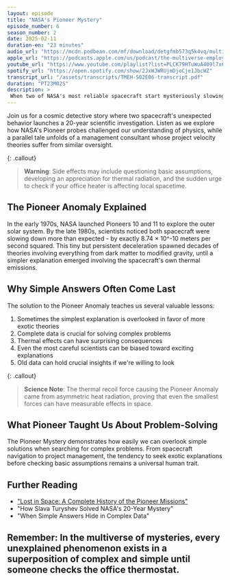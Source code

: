 ```yaml
---
layout: episode
title: "NASA's Pioneer Mystery"
episode_number: 6
season_number: 2
date: 2025-02-11
duration-en: "23 minutes"
audio_url: "https://mcdn.podbean.com/mf/download/detgfmb573q5k4vq/multiverse-employee-handbook-s02e06-nasa-pioneer-mystery.mp3"
apple_url: "https://podcasts.apple.com/us/podcast/the-multiverse-employee-handbook/id1764134739"
youtube_url: "https://www.youtube.com/playlist?list=PLCK79HTuWuA409l7x6iRN_icn0xZFzamp"
spotify_url: "https://open.spotify.com/show/2JxWJWRUjmDjoCje1JbcWZ"
transcript_url: "/assets/transcripts/TMEH-S02E06-transcript.pdf"
duration: "PT23M02S"
description: >
 When two of NASA's most reliable spacecraft start mysteriously slowing down, scientists spend decades searching for exotic explanations while overlooking a surprisingly simple solution.
---
```


Join us for a cosmic detective story where two spacecraft's unexpected behavior launches a 20-year scientific investigation. Listen as we explore how NASA's Pioneer probes challenged our understanding of physics, while a parallel tale unfolds of a management consultant whose project velocity theories suffer from similar oversight.

{: .callout}
> **Warning**: Side effects may include questioning basic assumptions, developing an appreciation for thermal radiation, and the sudden urge to check if your office heater is affecting local spacetime.

## The Pioneer Anomaly Explained
In the early 1970s, NASA launched Pioneers 10 and 11 to explore the outer solar system. By the late 1980s, scientists noticed both spacecraft were slowing down more than expected - by exactly 8.74 × 10^-10 meters per second squared. This tiny but persistent deceleration spawned decades of theories involving everything from dark matter to modified gravity, until a simpler explanation emerged involving the spacecraft's own thermal emissions.

## Why Simple Answers Often Come Last
The solution to the Pioneer Anomaly teaches us several valuable lessons:
1. Sometimes the simplest explanation is overlooked in favor of more exotic theories
2. Complete data is crucial for solving complex problems
3. Thermal effects can have surprising consequences
4. Even the most careful scientists can be biased toward exciting explanations
5. Old data can hold crucial insights if we're willing to look

{: .callout}
> **Science Note**: The thermal recoil force causing the Pioneer Anomaly came from asymmetric heat radiation, proving that even the smallest forces can have measurable effects in space.

## What Pioneer Taught Us About Problem-Solving
The Pioneer Mystery demonstrates how easily we can overlook simple solutions when searching for complex problems. From spacecraft navigation to project management, the tendency to seek exotic explanations before checking basic assumptions remains a universal human trait.

## Further Reading
* ["Lost in Space: A Complete History of the Pioneer Missions"](/blog/lost-in-space-complete-history-pioneer-missions/)
* "How Slava Turyshev Solved NASA's 20-Year Mystery"
* "When Simple Answers Hide in Complex Data"

Remember: In the multiverse of mysteries, every unexplained phenomenon exists in a superposition of complex and simple until someone checks the office thermostat.
---
